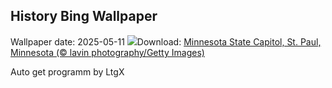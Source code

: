 ## History Bing Wallpaper
Wallpaper date: 2025-05-11
![](https://www.bing.com/th?id=OHR.MinnesotaRotunda_EN-US6605011856_UHD.jpg&w=1000)Download: [Minnesota State Capitol, St. Paul, Minnesota (© lavin photography/Getty Images)](https://www.bing.com/th?id=OHR.MinnesotaRotunda_EN-US6605011856_UHD.jpg)

Auto get programm by LtgX
